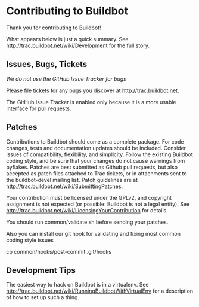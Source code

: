 Contributing to Buildbot
========================

Thank you for contributing to Buildbot!

What appears below is just a quick summary.  See http://trac.buildbot.net/wiki/Development for the full story.

Issues, Bugs, Tickets
---------------------

*We do not use the GitHub Issue Tracker for bugs*

Please file tickets for any bugs you discover at http://trac.buildbot.net.

The GitHub Issue Tracker is enabled only because it is a more usable interface for pull requests.

Patches
-------

Contributions to Buildbot should come as a complete package.  For code changes, tests and documentation updates should be included.  Consider issues of compatibility, flexibility, and simplicity.  Follow the existing Buildbot coding style, and be sure that your changes do not cause warnings from pyflakes.  Patches are best submitted as Github pull requests, but also accepted as patch files attached to Trac tickets, or in attachments sent to the buildbot-devel mailing list.  Patch guidelines are at http://trac.buildbot.net/wiki/SubmittingPatches.

Your contribution must be licensed under the GPLv2, and copyright assignment is not expected (or possible: Buildbot is not a legal entity).  See http://trac.buildbot.net/wiki/LicensingYourContribution for details.

You should run common/validate.sh before sending your patches.

Also you can install our git hook for validating and fixing most common coding style issues

   cp common/hooks/post-commit .git/hooks

Development Tips
----------------

The easiest way to hack on Buildbot is in a virtualenv.  See http://trac.buildbot.net/wiki/RunningBuildbotWithVirtualEnv for a description of how to set up such a thing.
